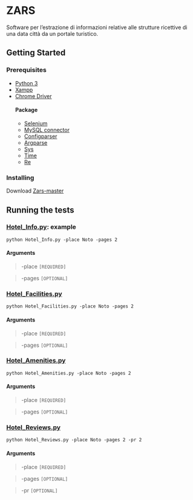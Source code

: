 # ZARS
Software per l’estrazione di informazioni relative alle strutture ricettive di una data città da un portale turistico.

## Getting Started
### Prerequisites
- [Python 3](https://www.python.org/downloads/)
- [Xampp](https://www.apachefriends.org/download.html)
- [Chrome Driver](https://chromedriver.chromium.org/)
    #### Package
    - [Selenium](https://www.selenium.dev/downloads/)
    - [MySQL connector](https://www.mysql.com/it/products/connector/)
    - [Configparser](https://docs.python.org/3/library/configparser.html)
    - [Argparse](https://docs.python.org/3/library/argparse.html)
    - [Sys](https://docs.python.org/3/library/sys.html)
    - [Time](https://docs.python.org/3/library/time.html)
    - [Re](https://docs.python.org/3/library/re.html)
    
### Installing
Download [Zars-master](https://github.com/alessiamns/ZARS.git)

## Running the tests
### [Hotel_Info.py](Hotel_Info.py): example
```
python Hotel_Info.py -place Noto -pages 2
```
#### Arguments
> -place `[REQUIRED]`

> -pages `[OPTIONAL]`

### [Hotel_Facilities.py](Hotel_Facilities.py)
```
python Hotel_Facilities.py -place Noto -pages 2
```
#### Arguments
> -place `[REQUIRED]`

> -pages `[OPTIONAL]`

### [Hotel_Amenities.py](Hotel_Amenities.py)
```
python Hotel_Amenities.py -place Noto -pages 2
```
#### Arguments
> -place `[REQUIRED]`

> -pages `[OPTIONAL]`

### [Hotel_Reviews.py](Hotel_Reviews.py)
```
python Hotel_Reviews.py -place Noto -pages 2 -pr 2
```
#### Arguments
> -place `[REQUIRED]`

> -pages `[OPTIONAL]`

> -pr `[OPTIONAL]`
